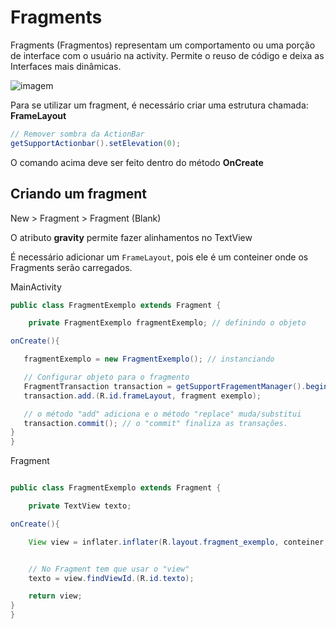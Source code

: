 # Fragments

Fragments (Fragmentos) representam um comportamento ou uma porção de interface com o usuário na activity. Permite o reuso de código e deixa as Interfaces mais dinâmicas.

![imagem](https://www.cdn.geeksforgeeks.org/wp-content/uploads/Fragments_android_1.jpg)


Para se utilizar um fragment, é necessário criar uma estrutura chamada: **FrameLayout**

~~~ java 
// Remover sombra da ActionBar
getSupportActionbar().setElevation(0);
~~~
O comando acima deve ser feito dentro do método **OnCreate**

## Criando um fragment

New > Fragment > Fragment (Blank)

O atributo **gravity** permite fazer alinhamentos no TextView

É necessário adicionar um `FrameLayout`, pois ele é um conteiner onde os Fragments serão carregados.

MainActivity

~~~ java
public class FragmentExemplo extends Fragment {

    private FragmentExemplo fragmentExemplo; // definindo o objeto

onCreate(){

   fragmentExemplo = new FragmentExemplo(); // instanciando

   // Configurar objeto para o fragmento
   FragmentTransaction transaction = getSupportFragementManager().beginTransaction;
   transaction.add.(R.id.frameLayout, fragment exemplo);

   // o método "add" adiciona e o método "replace" muda/substitui
   transaction.commit(); // o "commit" finaliza as transações.
}
} 
 ~~~~ 

Fragment

~~~ java

public class FragmentExemplo extends Fragment {

    private TextView texto;

onCreate(){

    View view = inflater.inflater(R.layout.fragment_exemplo, conteiner,)


    // No Fragment tem que usar o "view"
    texto = view.findViewId.(R.id.texto);

    return view;
}
} 
~~~

